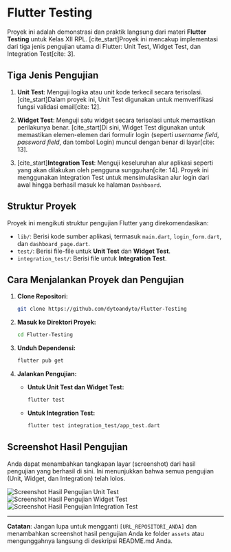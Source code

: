 # Flutter Testing 

Proyek ini adalah demonstrasi dan praktik langsung dari materi **Flutter Testing** untuk Kelas XII RPL. [cite_start]Proyek ini mencakup implementasi dari tiga jenis pengujian utama di Flutter: Unit Test, Widget Test, dan Integration Test[cite: 3].

## Tiga Jenis Pengujian

1.  **Unit Test**: Menguji logika atau unit kode terkecil secara terisolasi. [cite_start]Dalam proyek ini, Unit Test digunakan untuk memverifikasi fungsi validasi email[cite: 12].

2.  **Widget Test**: Menguji satu widget secara terisolasi untuk memastikan perilakunya benar. [cite_start]Di sini, Widget Test digunakan untuk memastikan elemen-elemen dari formulir login (seperti *username field*, *password field*, dan tombol Login) muncul dengan benar di layar[cite: 13].

3.  [cite_start]**Integration Test**: Menguji keseluruhan alur aplikasi seperti yang akan dilakukan oleh pengguna sungguhan[cite: 14]. Proyek ini menggunakan Integration Test untuk mensimulasikan alur login dari awal hingga berhasil masuk ke halaman `Dashboard`.

## Struktur Proyek

Proyek ini mengikuti struktur pengujian Flutter yang direkomendasikan:

* `lib/`: Berisi kode sumber aplikasi, termasuk `main.dart`, `login_form.dart`, dan `dashboard_page.dart`.
* `test/`: Berisi file-file untuk **Unit Test** dan **Widget Test**.
* `integration_test/`: Berisi file untuk **Integration Test**.

## Cara Menjalankan Proyek dan Pengujian

1.  **Clone Repositori:**
    ```bash
    git clone https://github.com/dytoandyto/Flutter-Testing
    ```

2.  **Masuk ke Direktori Proyek:**
    ```bash
    cd Flutter-Testing
    ```

3.  **Unduh Dependensi:**
    ```bash
    flutter pub get
    ```

4.  **Jalankan Pengujian:**
    * **Untuk Unit Test dan Widget Test:**
        ```bash
        flutter test
        ```
    * **Untuk Integration Test:**
        ```bash
        flutter test integration_test/app_test.dart
        ```

## Screenshot Hasil Pengujian

Anda dapat menambahkan tangkapan layar (screenshot) dari hasil pengujian yang berhasil di sini. Ini menunjukkan bahwa semua pengujian (Unit, Widget, dan Integration) telah lolos.

![Screenshot Hasil Pengujian Unit Test](assets/unit_test_result.png)
![Screenshot Hasil Pengujian Widget Test](assets/widget_test_result.png)
![Screenshot Hasil Pengujian Integration Test](assets/integration_test_result.png)

---
**Catatan**: Jangan lupa untuk mengganti `[URL_REPOSITORI_ANDA]` dan menambahkan screenshot hasil pengujian Anda ke folder `assets` atau mengunggahnya langsung di deskripsi README.md Anda.
